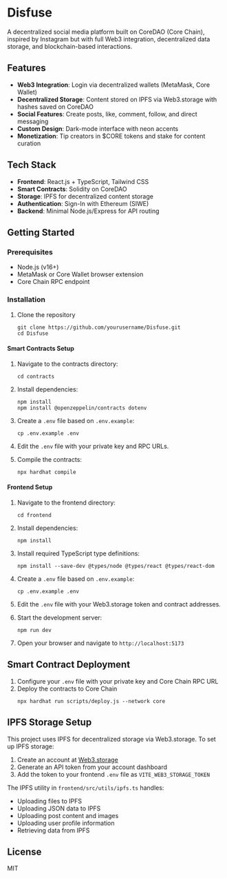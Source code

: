 # Disfuse

A decentralized social media platform built on CoreDAO (Core Chain), inspired by Instagram but with full Web3 integration, decentralized data storage, and blockchain-based interactions.

## Features

- **Web3 Integration**: Login via decentralized wallets (MetaMask, Core Wallet)
- **Decentralized Storage**: Content stored on IPFS via Web3.storage with hashes saved on CoreDAO
- **Social Features**: Create posts, like, comment, follow, and direct messaging
- **Custom Design**: Dark-mode interface with neon accents
- **Monetization**: Tip creators in $CORE tokens and stake for content curation

## Tech Stack

- **Frontend**: React.js + TypeScript, Tailwind CSS
- **Smart Contracts**: Solidity on CoreDAO
- **Storage**: IPFS for decentralized content storage
- **Authentication**: Sign-In with Ethereum (SIWE)
- **Backend**: Minimal Node.js/Express for API routing

## Getting Started

### Prerequisites

- Node.js (v16+)
- MetaMask or Core Wallet browser extension
- Core Chain RPC endpoint

### Installation

1. Clone the repository
   ```
   git clone https://github.com/yourusername/Disfuse.git
   cd Disfuse
   ```

#### Smart Contracts Setup

1. Navigate to the contracts directory:
   ```
   cd contracts
   ```

2. Install dependencies:
   ```
   npm install
   npm install @openzeppelin/contracts dotenv
   ```

3. Create a `.env` file based on `.env.example`:
   ```
   cp .env.example .env
   ```

4. Edit the `.env` file with your private key and RPC URLs.

5. Compile the contracts:
   ```
   npx hardhat compile
   ```

#### Frontend Setup

1. Navigate to the frontend directory:
   ```
   cd frontend
   ```

2. Install dependencies:
   ```
   npm install
   ```

3. Install required TypeScript type definitions:
   ```
   npm install --save-dev @types/node @types/react @types/react-dom
   ```

4. Create a `.env` file based on `.env.example`:
   ```
   cp .env.example .env
   ```

5. Edit the `.env` file with your Web3.storage token and contract addresses.

6. Start the development server:
   ```
   npm run dev
   ```

7. Open your browser and navigate to `http://localhost:5173`

## Smart Contract Deployment

1. Configure your `.env` file with your private key and Core Chain RPC URL
2. Deploy the contracts to Core Chain
   ```
   npx hardhat run scripts/deploy.js --network core
   ```

## IPFS Storage Setup

This project uses IPFS for decentralized storage via Web3.storage. To set up IPFS storage:

1. Create an account at [Web3.storage](https://web3.storage)
2. Generate an API token from your account dashboard
3. Add the token to your frontend `.env` file as `VITE_WEB3_STORAGE_TOKEN`

The IPFS utility in `frontend/src/utils/ipfs.ts` handles:
- Uploading files to IPFS
- Uploading JSON data to IPFS
- Uploading post content and images
- Uploading user profile information
- Retrieving data from IPFS

## License

MIT
